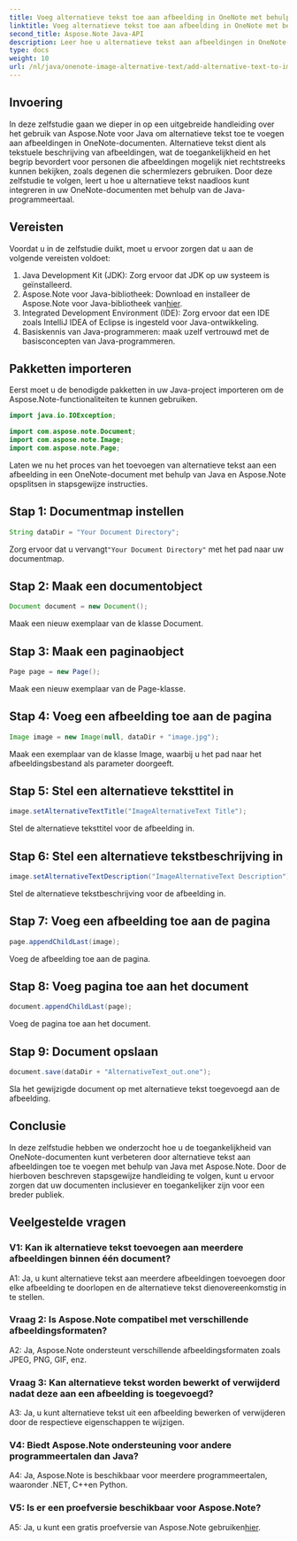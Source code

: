 ```yaml
---
title: Voeg alternatieve tekst toe aan afbeelding in OneNote met behulp van Java
linktitle: Voeg alternatieve tekst toe aan afbeelding in OneNote met behulp van Java
second_title: Aspose.Note Java-API
description: Leer hoe u alternatieve tekst aan afbeeldingen in OneNote-documenten kunt toevoegen met behulp van Java met Aspose.Note, waardoor de toegankelijkheid en inclusiviteit worden verbeterd.
type: docs
weight: 10
url: /nl/java/onenote-image-alternative-text/add-alternative-text-to-image/
---
```

## Invoering

In deze zelfstudie gaan we dieper in op een uitgebreide handleiding over het gebruik van Aspose.Note voor Java om alternatieve tekst toe te voegen aan afbeeldingen in OneNote-documenten. Alternatieve tekst dient als tekstuele beschrijving van afbeeldingen, wat de toegankelijkheid en het begrip bevordert voor personen die afbeeldingen mogelijk niet rechtstreeks kunnen bekijken, zoals degenen die schermlezers gebruiken. Door deze zelfstudie te volgen, leert u hoe u alternatieve tekst naadloos kunt integreren in uw OneNote-documenten met behulp van de Java-programmeertaal.

## Vereisten

Voordat u in de zelfstudie duikt, moet u ervoor zorgen dat u aan de volgende vereisten voldoet:

1. Java Development Kit (JDK): Zorg ervoor dat JDK op uw systeem is geïnstalleerd.
2.  Aspose.Note voor Java-bibliotheek: Download en installeer de Aspose.Note voor Java-bibliotheek van[hier](https://releases.aspose.com/note/java/).
3. Integrated Development Environment (IDE): Zorg ervoor dat een IDE zoals IntelliJ IDEA of Eclipse is ingesteld voor Java-ontwikkeling.
4. Basiskennis van Java-programmeren: maak uzelf vertrouwd met de basisconcepten van Java-programmeren.

## Pakketten importeren

Eerst moet u de benodigde pakketten in uw Java-project importeren om de Aspose.Note-functionaliteiten te kunnen gebruiken.

```java
import java.io.IOException;

import com.aspose.note.Document;
import com.aspose.note.Image;
import com.aspose.note.Page;
```

Laten we nu het proces van het toevoegen van alternatieve tekst aan een afbeelding in een OneNote-document met behulp van Java en Aspose.Note opsplitsen in stapsgewijze instructies.

## Stap 1: Documentmap instellen

```java
String dataDir = "Your Document Directory";
```

 Zorg ervoor dat u vervangt`"Your Document Directory"` met het pad naar uw documentmap.

## Stap 2: Maak een documentobject

```java
Document document = new Document();
```

Maak een nieuw exemplaar van de klasse Document.

## Stap 3: Maak een paginaobject

```java
Page page = new Page();
```

Maak een nieuw exemplaar van de Page-klasse.

## Stap 4: Voeg een afbeelding toe aan de pagina

```java
Image image = new Image(null, dataDir + "image.jpg");
```

Maak een exemplaar van de klasse Image, waarbij u het pad naar het afbeeldingsbestand als parameter doorgeeft.

## Stap 5: Stel een alternatieve teksttitel in

```java
image.setAlternativeTextTitle("ImageAlternativeText Title");
```

Stel de alternatieve teksttitel voor de afbeelding in.

## Stap 6: Stel een alternatieve tekstbeschrijving in

```java
image.setAlternativeTextDescription("ImageAlternativeText Description");
```

Stel de alternatieve tekstbeschrijving voor de afbeelding in.

## Stap 7: Voeg een afbeelding toe aan de pagina

```java
page.appendChildLast(image);
```

Voeg de afbeelding toe aan de pagina.

## Stap 8: Voeg pagina toe aan het document

```java
document.appendChildLast(page);
```

Voeg de pagina toe aan het document.

## Stap 9: Document opslaan

```java
document.save(dataDir + "AlternativeText_out.one");
```

Sla het gewijzigde document op met alternatieve tekst toegevoegd aan de afbeelding.

## Conclusie

In deze zelfstudie hebben we onderzocht hoe u de toegankelijkheid van OneNote-documenten kunt verbeteren door alternatieve tekst aan afbeeldingen toe te voegen met behulp van Java met Aspose.Note. Door de hierboven beschreven stapsgewijze handleiding te volgen, kunt u ervoor zorgen dat uw documenten inclusiever en toegankelijker zijn voor een breder publiek.

## Veelgestelde vragen

### V1: Kan ik alternatieve tekst toevoegen aan meerdere afbeeldingen binnen één document?

A1: Ja, u kunt alternatieve tekst aan meerdere afbeeldingen toevoegen door elke afbeelding te doorlopen en de alternatieve tekst dienovereenkomstig in te stellen.

### Vraag 2: Is Aspose.Note compatibel met verschillende afbeeldingsformaten?

A2: Ja, Aspose.Note ondersteunt verschillende afbeeldingsformaten zoals JPEG, PNG, GIF, enz.

### Vraag 3: Kan alternatieve tekst worden bewerkt of verwijderd nadat deze aan een afbeelding is toegevoegd?

A3: Ja, u kunt alternatieve tekst uit een afbeelding bewerken of verwijderen door de respectieve eigenschappen te wijzigen.

### V4: Biedt Aspose.Note ondersteuning voor andere programmeertalen dan Java?

A4: Ja, Aspose.Note is beschikbaar voor meerdere programmeertalen, waaronder .NET, C++en Python.

### V5: Is er een proefversie beschikbaar voor Aspose.Note?

 A5: Ja, u kunt een gratis proefversie van Aspose.Note gebruiken[hier](https://releases.aspose.com/).
